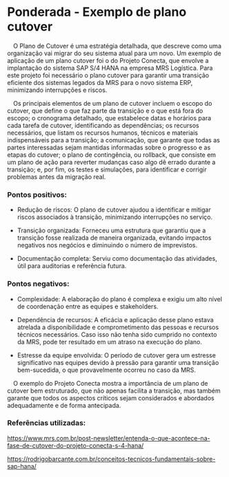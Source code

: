 # Ponderada - Exemplo de plano cutover

&emsp;O Plano de Cutover é uma estratégia detalhada, que descreve como uma organização vai migrar do seu sistema atual para um novo. Um exemplo de aplicação de um plano cutover foi o do Projeto Conecta, que envolve a implantação do sistema SAP S/4 HANA na empresa MRS Logística. Para este projeto foi necessário o plano cutover para garantir uma transição eficiente dos sistemas legados da MRS para o novo sistema ERP, minimizando interrupções e riscos.

&emsp;Os principais elementos de um plano de cutover incluem o escopo do cutover, que define o que faz parte da transição e o que está fora do escopo; o cronograma detalhado, que estabelece datas e horários para cada tarefa de cutover, identificando as dependências; os recursos necessários, que listam os recursos humanos, técnicos e materiais indispensáveis para a transição; a comunicação, que garante que todas as partes interessadas sejam mantidas informadas sobre o progresso e as etapas do cutover; o plano de contingência, ou rollback, que consiste em um plano de ação para reverter mudanças caso algo dê errado durante a transição; e, por fim, os testes e simulações, para identificar e corrigir problemas antes da migração real.

### Pontos positivos:

- Redução de riscos: O plano de cutover ajudou a identificar e mitigar riscos associados à transição, minimizando interrupções no serviço.

- Transição organizada: Forneceu uma estrutura que garantiu que a transição fosse realizada de maneira organizada, evitando impactos negativos nos negócios e diminuindo o número de imprevistos.

- Documentação completa: Serviu como documentação das atividades, útil para auditorias e referência futura.

### Pontos negativos:

- Complexidade: A elaboração do plano é complexa e exigiu um alto nível de coordenação entre as equipes e stakeholders.

- Dependência de recursos: A eficácia e aplicação desse plano estava atrelada a disponibilidade e comprometimento das pessoas e recursos técnicos necessários. Caso isso não tenha sido cumprido no contexto da MRS, pode ter resultado em um atraso na execução do plano.

- Estresse da equipe envolvida: O período de cutover gera um estresse significativo nas equipes devido à pressão para garantir uma transição bem-sucedida, o que provavelmente ocorreu no caso da MRS.

&emsp;O exemplo do Projeto Conecta mostra a importância de um plano de cutover bem estruturado, que não apenas facilita a transição, mas também garante que todos os aspectos críticos sejam considerados e abordados adequadamente e de forma antecipada.

### Referências utilizadas:

https://www.mrs.com.br/post-newsletter/entenda-o-que-acontece-na-fase-de-cutover-do-projeto-conecta-s-4-hana/

https://rodrigobarcante.com.br/conceitos-tecnicos-fundamentais-sobre-sap-hana/